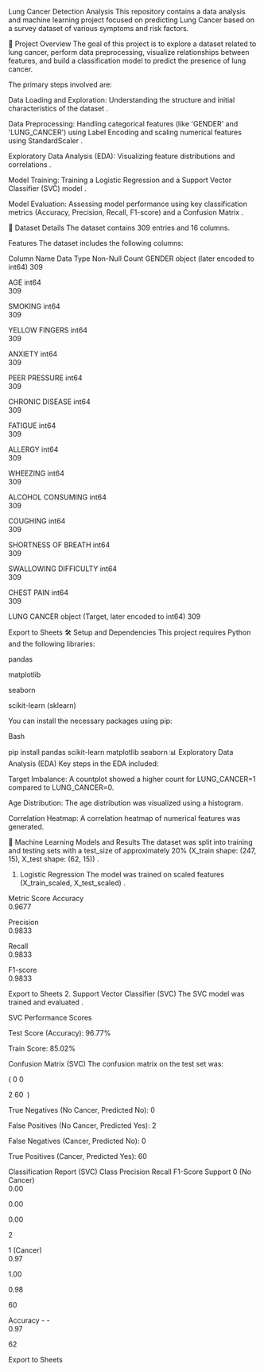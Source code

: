 Lung Cancer Detection Analysis
This repository contains a data analysis and machine learning project focused on predicting Lung Cancer based on a survey dataset of various symptoms and risk factors.

🚀 Project Overview
The goal of this project is to explore a dataset related to lung cancer, perform data preprocessing, visualize relationships between features, and build a classification model to predict the presence of lung cancer.

The primary steps involved are:


Data Loading and Exploration: Understanding the structure and initial characteristics of the dataset .




Data Preprocessing: Handling categorical features (like 'GENDER' and 'LUNG_CANCER') using Label Encoding and scaling numerical features using StandardScaler .



Exploratory Data Analysis (EDA): Visualizing feature distributions and correlations .






Model Training: Training a Logistic Regression and a Support Vector Classifier (SVC) model .




Model Evaluation: Assessing model performance using key classification metrics (Accuracy, Precision, Recall, F1-score) and a Confusion Matrix .





💾 Dataset Details
The dataset contains 309 entries and 16 columns.


Features
The dataset includes the following columns:





Column Name	Data Type	Non-Null Count
GENDER	object (later encoded to int64)	
309 

AGE	int64	
309 

SMOKING	int64	
309 

YELLOW FINGERS	int64	
309 

ANXIETY	int64	
309 

PEER PRESSURE	int64	
309 

CHRONIC DISEASE	int64	
309 

FATIGUE	int64	
309 

ALLERGY	int64	
309 

WHEEZING	int64	
309 

ALCOHOL CONSUMING	int64	
309 

COUGHING	int64	
309 

SHORTNESS OF BREATH	int64	
309 

SWALLOWING DIFFICULTY	int64	
309 

CHEST PAIN	int64	
309 

LUNG CANCER	object (Target, later encoded to int64)	
309 


Export to Sheets
🛠️ Setup and Dependencies
This project requires Python and the following libraries:

pandas

matplotlib

seaborn

scikit-learn (sklearn)

You can install the necessary packages using pip:

Bash

pip install pandas scikit-learn matplotlib seaborn
📊 Exploratory Data Analysis (EDA)
Key steps in the EDA included:

Target Imbalance: A countplot showed a higher count for LUNG_CANCER=1 compared to LUNG_CANCER=0.


Age Distribution: The age distribution was visualized using a histogram.



Correlation Heatmap: A correlation heatmap of numerical features was generated.

🧠 Machine Learning Models and Results
The dataset was split into training and testing sets with a test_size of approximately 20% (X_train shape: (247, 15), X_test shape: (62, 15)) .

1. Logistic Regression
The model was trained on scaled features (X_train_scaled, X_test_scaled) .

Metric	Score
Accuracy	
0.9677 


Precision	
0.9833 


Recall	
0.9833 

F1-score	
0.9833 


Export to Sheets
2. Support Vector Classifier (SVC)
The SVC model was trained and evaluated .

SVC Performance Scores

Test Score (Accuracy): 96.77% 



Train Score: 85.02% 


Confusion Matrix (SVC)
The confusion matrix on the test set was:


( 
0
0
​
  
2
60
​
 )




True Negatives (No Cancer, Predicted No): 0 



False Positives (No Cancer, Predicted Yes): 2 



False Negatives (Cancer, Predicted No): 0 



True Positives (Cancer, Predicted Yes): 60 


Classification Report (SVC)
Class	Precision	Recall	F1-Score	Support
0 (No Cancer)	
0.00 


0.00 


0.00 


2 

1 (Cancer)	
0.97 


1.00 


0.98 


60 


Accuracy	-	-	
0.97 


62 



Export to Sheets

